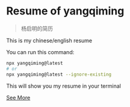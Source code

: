 # Resume of yangqiming

> 杨启明的简历

This is my chinese/english resume

You can run this command:

```bash
npx yangqiming@latest
# or 
npx yangqiming@latest --ignore-existing
```

This will show you my resume in your terminal

[See More](https://github.com/sonofmagic)

